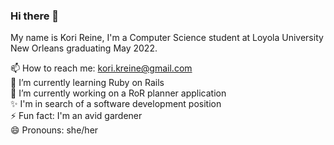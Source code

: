 ### Hi there 👋

My name is Kori Reine, I'm a Computer Science student at Loyola University New Orleans graduating May 2022.  

📫 How to reach me: kori.kreine@gmail.com  
🌱 I’m currently learning Ruby on Rails  
🔭 I’m currently working on a RoR planner application  
✨ I'm in search of a software development position  
⚡ Fun fact: I'm an avid gardener  
😄 Pronouns: she/her

<!--
**kkreine/kkreine** is a ✨ _special_ ✨ repository because its `README.md` (this file) appears on your GitHub profile.

Here are some ideas to get you started:

- 🔭 I’m currently working on ...
- 🌱 I’m currently learning ...
- 👯 I’m looking to collaborate on ...
- 🤔 I’m looking for help with ...
- 💬 Ask me about ...
- 📫 How to reach me: ...
- 😄 Pronouns: ...
- ⚡ Fun fact: ...
-->
